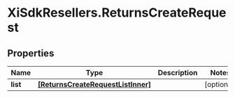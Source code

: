 # XiSdkResellers.ReturnsCreateRequest

## Properties

Name | Type | Description | Notes
------------ | ------------- | ------------- | -------------
**list** | [**[ReturnsCreateRequestListInner]**](ReturnsCreateRequestListInner.md) |  | [optional] 


